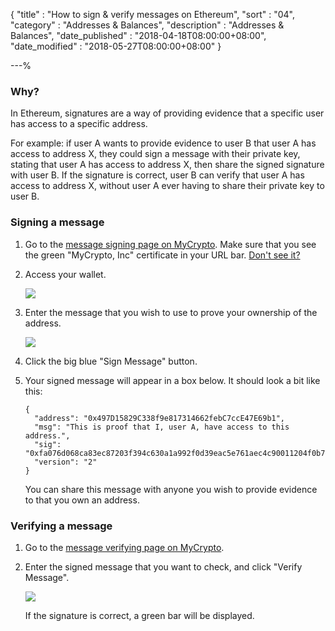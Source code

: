 {
"title"       : "How to sign & verify messages on Ethereum",
"sort"        : "04",
"category"    : "Addresses & Balances",
"description" : "Addresses & Balances",
"date_published" : "2018-04-18T08:00:00+08:00",
"date_modified"  : "2018-05-27T08:00:00+08:00"
}

---%


### Why?

In Ethereum, signatures are a way of providing evidence that a specific user has access to a specific address.

For example: if user A wants to provide evidence to user B that user A has access to address X, they could sign a message with their private key, stating that user A has access to address X, then share the signed signature with user B. If the signature is correct, user B can verify that user A has access to address X, without user A ever having to share their private key to user B.

### Signing a message

1.  Go to the [message signing page on MyCrypto](https://ethereumproject.github.io/etherwallet/#messages). Make sure that you see the green "MyCrypto, Inc" certificate in your URL bar. [Don't see it?](https://support.ethereumcommonwealth.io/security/i-cannot-see-the-extended-validation-certificate.html)

2. Access your wallet.

    ![](../images/addresses/signing-and-verifying-messages/accessing-wallet.png)

3.  Enter the message that you wish to use to prove your ownership of the address.

    ![](../images/addresses/signing-and-verifying-messages/signing-message.png)

4.  Click the big blue "Sign Message" button.

5.  Your signed message will appear in a box below. It should look a bit like this:

    ```
    {
      "address": "0x497D15829C338f9e817314662febC7ccE47E69b1",
      "msg": "This is proof that I, user A, have access to this address.",
      "sig": "0xfa076d068ca83ec87203f394c630a1a992f0d39eac5e761aec4c90011204f0b776adf698fe3d626dfd4e7c6ef1f89adb4b9831adaeac72dd19093381265b45471b",
      "version": "2"
    }
    ```

    You can share this message with anyone you wish to provide evidence to that you own an address.

### Verifying a message

1.  Go to the [message verifying page on MyCrypto](https://ethereumproject.github.io/etherwallet/#messages).

2.  Enter the signed message that you want to check, and click "Verify Message".

    ![](../images/addresses/signing-and-verifying-messages/verifying-message.png)

    If the signature is correct, a green bar will be displayed.
